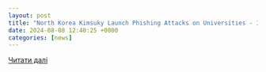 ```yaml
---
layout: post
title: "North Korea Kimsuky Launch Phishing Attacks on Universities - Infosecurity Magazine"
date: 2024-08-08 12:40:25 +0000
categories: [news]
---
```


[Читати далі](https://www.infosecurity-magazine.com/news/north-korea-kimsuky-phishing/)
